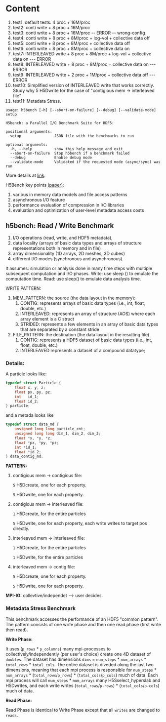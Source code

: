 Content
====
1. test1: default tests. 4 proc + 16M/proc
2. test2: conti write + 8 proc + 16M/proc
3. test3: conti write + 8 proc + 16M/proc  -- ERROR -- wrong-config
4. test4: conti write + 8 proc + 8M/proc + log-vol + collective data off
5. test5: conti write + 8 proc + 8M/proc + collective data off
6. test6: conti write + 8 proc + 8M/proc + collective data on
7. test7: INTERLEAVED write + 8 proc + 8M/proc + log-vol + collective data on  --- ERROR
8. test8: INTERLEAVED write + 8 proc + 8M/proc + collective data on  --- ERROR
9. test9: INTERLEAVED write + 2 proc + 1M/proc + collective data off  --- ERROR
10. test10: Simplified version of INTERLEAVED write that works correctly. Study why 5 H5Dwrite for the case of "contigious mem -> interleaved file"
11. test11: Metadata Stress.



```
usage: h5bench [-h] [--abort-on-failure] [--debug] [--validate-mode] setup

H5bench: a Parallel I/O Benchmark Suite for HDF5:

positional arguments:
  setup               JSON file with the benchmarks to run

optional arguments:
  -h, --help          show this help message and exit
  --abort-on-failure  Stop h5bench if a benchmark failed
  --debug             Enable debug mode
  --validate-mode     Validated if the requested mode (async/sync) was run
```

More details at [link](https://h5bench.readthedocs.io/en/latest/running.html).

H5Bench key points [(paper)](https://sdm.lbl.gov/~sbyna/research/papers/2021/202106-CUG_2021_h5bench.pdf):
1. various in memory data models and file access patterns
2. asynchronous I/O feature
3. performance evaluation of compression in I/O libraries
4. evaluation and optimization of user-level metadata access costs



## h5bench: Read / Write Benchmark 
1. I/O operations (read, write, and HDF5 metadata), 
2. data locality (arrays of basic data types and arrays of structure representations both in memory and in file)
3. array dimensionality (1D arrays, 2D meshes, 3D cubes)
4. different I/O modes (synchronous and asynchronous).

It assumes: simulation or analysis done in many time steps with multiple subsequent computation and I/O phases. Write: use sleep () to emulate the computation time. Read: use sleep() to emulate data analysis time.

WRITE PATTERN:
1. MEM_PATTERN: the source (the data layout in the memory):
    1. CONTIG: represents arrays of basic data types (i.e., int, float, double, etc.)
    2. INTERLEAVED: represents an array of structure (AOS) where each array element is a C struct
    3. STRIDED: represents a few elements in an array of basic data types that are separated by a constant stride
2. FILE_PATTERN: the destination (the data layout in the resulting file)
    1. CONTIG: represents a HDF5 dataset of basic data types (i.e., int, float, double, etc.)
    2. INTERLEAVED represents a dataset of a compound datatype;

### Details:
A particle looks like:
```c
typedef struct Particle {
    float x, y, z;
    float px, py, pz;
    int   id_1;
    float id_2;
} particle;
```
and a metada looks like 
```c
typedef struct data_md {
    unsigned long long particle_cnt;
    unsigned long long dim_1, dim_2, dim_3;
    float *x, *y, *z;
    float *px, *py, *pz;
    int *id_1;
    float *id_2;
} data_contig_md;
```
**PATTERN:**
1. contigious mem -> contigious file:

    `5` H5Dcreate, one for each property.
    
    `5` H5Dwrite, one for each property.
2. contigious mem -> interleaved file:

    `1` H5Dcreate, for the entire particles

    `5` H5Dwrite, one for each property, each write writes to target pos directly.

3. interleaved mem -> interleaved file:

    `1` H5Dcreate, for the entire particles

    `1` H5Dwrite, for the entire particles

4. interleaved mem -> contig file:

    `5` H5Dcreate, one for each property.
    
    `5` H5Dwrite, one for each property.

**MPI-IO:**
collevtive/independet --> user decides.


 
### Metadata Stress Benchmark
This benchmark accesses the performance of an HDF5 "common pattern". The pattern consists of one write phase and then one read phase (first write then read).

**Write Phase:**

It uses (`p_rows` * `p_columns`) many mpi-processes to collectively/independently (per user's choice) create one 4D dataset of `doubles`. The dataset has dimensions `dims` = `num_steps` * `num_arrays` * `total_rows` * `total_cols`. The entire dataset is diveded along the last two dimensions, meaning that each mpi process is responsible for `num_steps` * `num_arrays` * (`total_rows`/`p_rows`) * (`total_cols`/`p_cols`) much of data. Each mpi process will call `num_steps` * `num_arrays` many H5Sselect_hyperslab and H5Dwrites, and each write writes (`total_rows`/`p-rows`) * (`total_cols`/`p-cols`) much of data.

**Read Phase:**

Read Phase is identical to Write Phase except that all `writes` are changed to `reads`.



